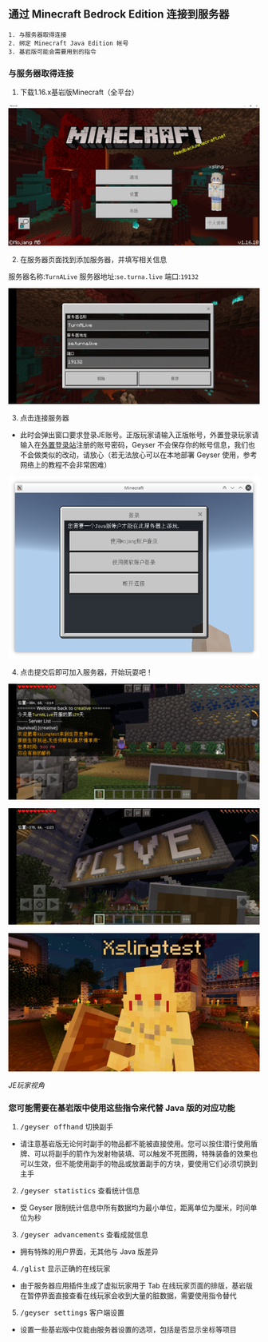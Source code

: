 ## 通过 Minecraft Bedrock Edition 连接到服务器

    1. 与服务器取得连接
    2. 绑定 Minecraft Java Edition 帐号
    3. 基岩版可能会需要用到的指令

### 与服务器取得连接

1.  下载1.16.x基岩版Minecraft（全平台）

![index.jpg](../assets/img/index.jpg)

2. 在服务器页面找到添加服务器，并填写相关信息

服务器名称:`TurnALive`
服务器地址:`se.turna.live`
端口:`19132`

![addserver.jpg](../assets/img/addserver.jpg)

3. 点击连接服务器

  - 此时会弹出窗口要求登录JE账号。正版玩家请输入正版帐号，外置登录玩家请输入在[外置登录站](https://user.turna.live/auth/register)注册的账号密码，Geyser 不会保存你的帐号信息，我们也不会做类似的改动，请放心（若无法放心可以在本地部署 Geyser 使用，参考网络上的教程不会非常困难）

![geyser_login_screen.png](../assets/img/geyser_login_screen.png)


4. 点击提交后即可加入服务器，开始玩耍吧！

![checkin.jpg](../assets/img/checkin.jpg)

![turna.jpg](../assets/img/turna.jpg)


![jeview.jpg](../assets/img/jeview.jpg)

*JE玩家视角*

### 您可能需要在基岩版中使用这些指令来代替 Java 版的对应功能

1.  <kbd>/geyser offhand</kbd> 切换副手

- 请注意基岩版无论何时副手的物品都不能被直接使用。您可以按住潜行使用盾牌、可以将副手的箭作为发射物装填、可以触发不死图腾，特殊装备的效果也可以生效，但不能使用副手的物品或放置副手的方块，要使用它们必须切换到主手

2. <kbd>/geyser statistics</kbd> 查看统计信息

- 受 Geyser 限制统计信息中所有数据均为最小单位，距离单位为厘米，时间单位为秒

3. <kbd>/geyser advancements</kbd> 查看成就信息

- 拥有特殊的用户界面，无其他与 Java 版差异

4. <kbd>/glist</kbd> 显示正确的在线玩家

- 由于服务器应用插件生成了虚拟玩家用于 Tab 在线玩家页面的排版，基岩版在暂停界面直接查看在线玩家会收到大量的脏数据，需要使用指令替代

5. <kbd>/geyser settings</kbd> 客户端设置

- 设置一些基岩版中仅能由服务器设置的选项，包括是否显示坐标等项目